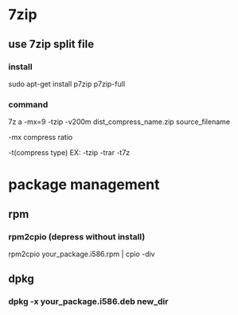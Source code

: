 # 7zip

## use 7zip split file

### install
sudo apt-get install p7zip p7zip-full
### command
7z a -mx=9 -tzip -v200m dist_compress_name.zip source_filename

-mx compress ratio

-t(compress type) EX: -tzip -trar -t7z

# package management

## rpm
### rpm2cpio (depress without install)
rpm2cpio your_package.i586.rpm | cpio -div

## dpkg
### dpkg -x your_package.i586.deb new_dir
